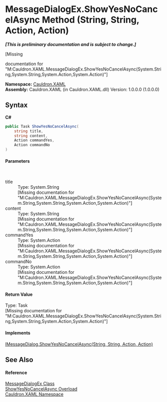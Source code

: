 # MessageDialogEx.ShowYesNoCancelAsync Method (String, String, Action, Action)
 _**\[This is preliminary documentation and is subject to change.\]**_

\[Missing <summary> documentation for "M:Cauldron.XAML.MessageDialogEx.ShowYesNoCancelAsync(System.String,System.String,System.Action,System.Action)"\]

**Namespace:**&nbsp;<a href="N_Cauldron_XAML">Cauldron.XAML</a><br />**Assembly:**&nbsp;Cauldron.XAML (in Cauldron.XAML.dll) Version: 1.0.0.0 (1.0.0.0)

## Syntax

**C#**<br />
``` C#
public Task ShowYesNoCancelAsync(
	string title,
	string content,
	Action commandYes,
	Action commandNo
)
```


#### Parameters
&nbsp;<dl><dt>title</dt><dd>Type: System.String<br />\[Missing <param name="title"/> documentation for "M:Cauldron.XAML.MessageDialogEx.ShowYesNoCancelAsync(System.String,System.String,System.Action,System.Action)"\]</dd><dt>content</dt><dd>Type: System.String<br />\[Missing <param name="content"/> documentation for "M:Cauldron.XAML.MessageDialogEx.ShowYesNoCancelAsync(System.String,System.String,System.Action,System.Action)"\]</dd><dt>commandYes</dt><dd>Type: System.Action<br />\[Missing <param name="commandYes"/> documentation for "M:Cauldron.XAML.MessageDialogEx.ShowYesNoCancelAsync(System.String,System.String,System.Action,System.Action)"\]</dd><dt>commandNo</dt><dd>Type: System.Action<br />\[Missing <param name="commandNo"/> documentation for "M:Cauldron.XAML.MessageDialogEx.ShowYesNoCancelAsync(System.String,System.String,System.Action,System.Action)"\]</dd></dl>

#### Return Value
Type: Task<br />\[Missing <returns> documentation for "M:Cauldron.XAML.MessageDialogEx.ShowYesNoCancelAsync(System.String,System.String,System.Action,System.Action)"\]

#### Implements
<a href="M_Cauldron_XAML_IMessageDialog_ShowYesNoCancelAsync">IMessageDialog.ShowYesNoCancelAsync(String, String, Action, Action)</a><br />

## See Also


#### Reference
<a href="T_Cauldron_XAML_MessageDialogEx">MessageDialogEx Class</a><br /><a href="Overload_Cauldron_XAML_MessageDialogEx_ShowYesNoCancelAsync">ShowYesNoCancelAsync Overload</a><br /><a href="N_Cauldron_XAML">Cauldron.XAML Namespace</a><br />